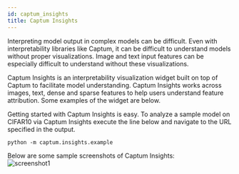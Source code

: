 ```yaml
---
id: captum_insights
title: Captum Insights
---
```


Interpreting model output in complex models can be difficult. Even with interpretability libraries like Captum, it can be difficult to understand models without proper visualizations. Image and text input features can be especially difficult to understand without these visualizations.  

Captum Insights is an interpretability visualization widget built on top of Captum to facilitate model understanding. Captum Insights works across images, text, dense and sparse features to help users understand feature attribution. Some examples of the widget are below.  

Getting started with Captum Insights is easy. To analyze a sample model on CIFAR10 via Captum Insights execute the line below and navigate to the URL specified in the output.

```
python -m captum.insights.example
```


Below are some sample screenshots of Captum Insights:  
![screenshot1](/img/captum_insights_screenshot.png)
